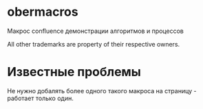 # obermacros
Макрос confluence демонстрации алгоритмов и процессов

All other trademarks are property of their respective owners. 

# Известные проблемы

Не нужно добалять более одного такого макроса на страницу - работает только один. 
